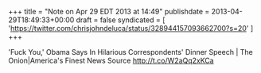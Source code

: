 +++
title = "Note on Apr 29 EDT 2013 at 14:49"
publishdate = 2013-04-29T18:49:33+00:00
draft = false
syndicated = [ 'https://twitter.com/chrisjohndeluca/status/328944157093662700?s=20' ]
+++

'Fuck You,' Obama Says In Hilarious Correspondents' Dinner Speech | The Onion|America's Finest News Source http://t.co/W2aQq2xKCa
